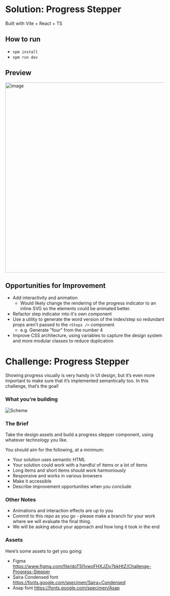 # Solution: Progress Stepper

Built with Vite + React + TS

## How to run

- `npm install`
- `npm run dev`

## Preview

<img width="600" alt="image" src="https://github.com/user-attachments/assets/dedd582c-e2c8-422a-8541-798abe26027e">

## Opportunities for Improvement

- Add interactivity and animation
  - Would likely change the rendering of the progress indicator to an inline SVG so the elements could be animated better.
- Refactor step indicator into it's own component
- Use a utility to generate the word version of the index/step so redundant props aren't passed to the `<Steps />` component
  - e.g. Generate "four" from the number 4
- Improve CSS architecture, using variables to capture the design system and more modular classes to reduce duplication


# Challenge: Progress Stepper #

Showing progress visually is very handy in UI design, but it’s even more important to make sure that it’s implemented semantically too. In this challenge, that’s the goal!

### What you’re building ###

![Scheme](https://piccalilli.imgix.net/images/blog/fecc/challenge-008.jpg)


### The Brief ###

Take the design assets and build a progress stepper component, using whatever technology you like.

You should aim for the following, at a minimum:

* Your solution uses semantic HTML
* Your solution could work with a handful of items or a lot of items
* Long items and short items should work harmoniously
* Responsive and works in various browsers
* Make it accessible
* Describe improvement opportunities when you conclude

### Other Notes ###

* Animations and interaction effects are up to you
* Commit to this repo as you go - please make a branch for your work where we will evaluate the final thing.
* We will be asking about your approach and how long it took in the end 

### Assets ###

Here’s some assets to get you going:

* Figma https://www.figma.com/file/doT5l1vwoFHXJZjv7bkHtZ/Challenge-Progress-Stepper
* Saira Condensed font https://fonts.google.com/specimen/Saira+Condensed
* Asap font https://fonts.google.com/specimen/Asap






